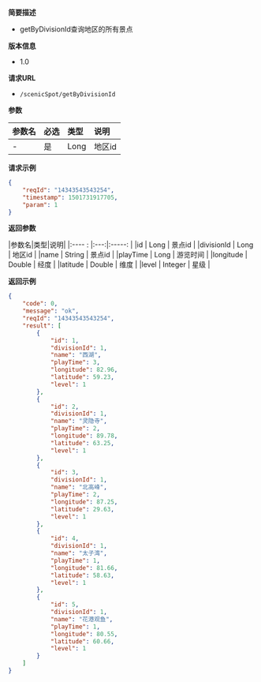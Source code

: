 **简要描述** 
- getByDivisionId查询地区的所有景点

**版本信息**
- 1.0

**请求URL** 
- `/scenicSpot/getByDivisionId `

**参数** 

|参数名|必选|类型|说明|
|:---- |:---   |:---|:----- |
|- |是 | Long | 地区id |


**请求示例**

```JSON
{
    "reqId": "14343543543254",
    "timestamp": 1501731917705,
    "param": 1
}
```


**返回参数** 

|参数名|类型|说明|
|:---- : |:---:|:-----: |
|id | Long | 景点id |
|divisionId | Long | 地区id |
|name | String | 景点id |
|playTime | Long | 游览时间 |
|longitude | Double | 经度 |
|latitude | Double | 维度 |
|level | Integer | 星级 |

 **返回示例**

```JSON
{
    "code": 0,
    "message": "ok",
    "reqId": "14343543543254",
    "result": [
        {
            "id": 1,
            "divisionId": 1,
            "name": "西湖",
            "playTime": 3,
            "longitude": 82.96,
            "latitude": 59.23,
            "level": 1
        },
        {
            "id": 2,
            "divisionId": 1,
            "name": "灵隐寺",
            "playTime": 2,
            "longitude": 89.78,
            "latitude": 63.25,
            "level": 1
        },
        {
            "id": 3,
            "divisionId": 1,
            "name": "北高峰",
            "playTime": 2,
            "longitude": 87.25,
            "latitude": 29.63,
            "level": 1
        },
        {
            "id": 4,
            "divisionId": 1,
            "name": "太子湾",
            "playTime": 1,
            "longitude": 81.66,
            "latitude": 58.63,
            "level": 1
        },
        {
            "id": 5,
            "divisionId": 1,
            "name": "花港观鱼",
            "playTime": 1,
            "longitude": 80.55,
            "latitude": 60.66,
            "level": 1
        }
    ]
}
```

